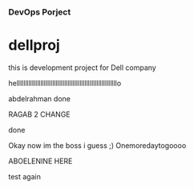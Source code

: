 ### DevOps Porject 
# dellproj
this is development project for Dell company  

helllllllllllllllllllllllllllllllllllllllllllllllllllllllllllo

abdelrahman done

RAGAB 2 CHANGE




done



Okay now im the boss i guess ;)
Onemoredaytogoooo

ABOELENINE HERE


test again

